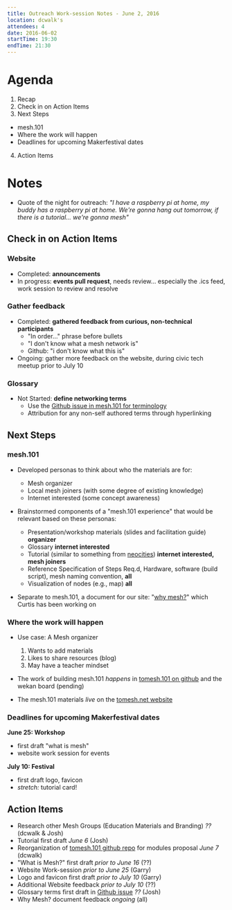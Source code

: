 ```yaml
---
title: Outreach Work-session Notes - June 2, 2016
location: dcwalk's
attendees: 4
date: 2016-06-02
startTime: 19:30
endTime: 21:30
---
```


# Agenda

1. Recap
2. Check in on Action Items
3. Next Steps
  - mesh.101
  - Where the work will happen
  - Deadlines for upcoming Makerfestival dates
4. Action Items

# Notes

- Quote of the night for outreach: _"I have a raspberry pi at home, my buddy has a raspberry pi at home. We're gonna hang out tomorrow, if there is a tutorial... we're gonna mesh"_

## Check in on Action Items

### Website

- Completed: **announcements**
- In progress: **events pull request**, needs review... especially the .ics feed, work session to review and resolve

### Gather feedback

- Completed: **gathered feedback from curious, non-technical participants**
  - "In order..." phrase before bullets
  - "I don't know what a mesh network is"
  - Github: "i don't know what this is"
- Ongoing: gather more feedback on the website, during civic tech meetup prior to July 10

### Glossary

- Not Started: **define networking terms**
  - Use the [Github issue in mesh.101 for terminology](https://github.com/tomeshnet/tomesh.101/issues/4)
  - Attribution for any non-self authored terms through hyperlinking

## Next Steps

### mesh.101

- Developed personas to think about who the materials are for:
  - Mesh organizer
  - Local mesh joiners (with some degree of existing knowledge)
  - Internet interested (some concept awareness)

- Brainstormed components of a "mesh.101 experience" that would be relevant based on these personas:
  - Presentation/workshop materials (slides and facilitation guide) **organizer**
  - Glossary **internet interested**
  - Tutorial (similar to something from [neocities](https://neocities.org/)) **internet interested, mesh joiners**
  - Reference Specification of Steps Req.d, Hardware, software (build script), mesh naming convention, **all**
  - Visualization of nodes (e.g., map) **all**

- Separate to mesh.101, a document for our site: "[why mesh?](https://pad.riseup.net/p/fOO8LQrXs5H4)" which Curtis has been working on

### Where the work will happen

- Use case: A Mesh organizer
  1. Wants to add materials
  2. Likes to share resources (blog)
  3. May have a teacher mindset

- The work of building mesh.101 _happens_ in [tomesh.101 on github](https://github.com/tomeshnet/tomesh.101) and the wekan board (pending)

- The mesh.101 materials _live_ on the [tomesh.net website](https://tomesh.net/)

### Deadlines for upcoming Makerfestival dates

**June 25: Workshop**
- first draft "what is mesh"
- website work session for events

**July 10: Festival**
- first draft logo, favicon
- _stretch:_ tutorial card!

## Action Items

- Research other Mesh Groups (Education Materials and Branding) _??_ (dcwalk & Josh)
- Tutorial first draft _June 6_ (Josh)
- Reorganization of [tomesh.101 github repo](https://github.com/tomeshnet/tomesh.101) for modules proposal _June 7_ (dcwalk)
- "What is Mesh?" first draft _prior to June 16_ (??)
- Website Work-session _prior to June 25_ (Garry)
- Logo and favicon first draft _prior to July 10_ (Garry)
- Additional Website feedback _prior to July 10_ (??)
- Glossary terms first draft in [Github issue](https://github.com/tomeshnet/tomesh.101/issues/4) _??_ (Josh)
- Why Mesh? document feedback _ongoing_ (all)
